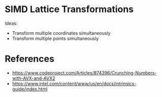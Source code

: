 # SIMD Lattice Transformations

Ideas:

* Transform multiple coordinates simultaneously
* Transform multiple points simultaneously

# References

* https://www.codeproject.com/Articles/874396/Crunching-Numbers-with-AVX-and-AVX2
* https://www.intel.com/content/www/us/en/docs/intrinsics-guide/index.html
